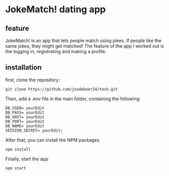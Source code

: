 # JokeMatch! dating app
## feature
JokeMatch! is an app that lets people match using jokes. If people like the same jokes, they might get matched! 
The feature of the app I worked out is the logging in, registrating and making a profile.
## installation
first, clone the repository:
```
git clone https://github.com/josdeboer24/tech.git
```
Then, add a .env file in the main folder, containing the following:
```
DB_USER= yourEdit
DB_PASS= yourEdit
DB_HOST= yourEdit
DB_PORT= yourEdit
DB_NAME= yourEdit
SESSION_SECRET= yourEdit;
```

After that, you can install the NPM packages
```
npm install
```

Finally, start the app
```
npm start
```